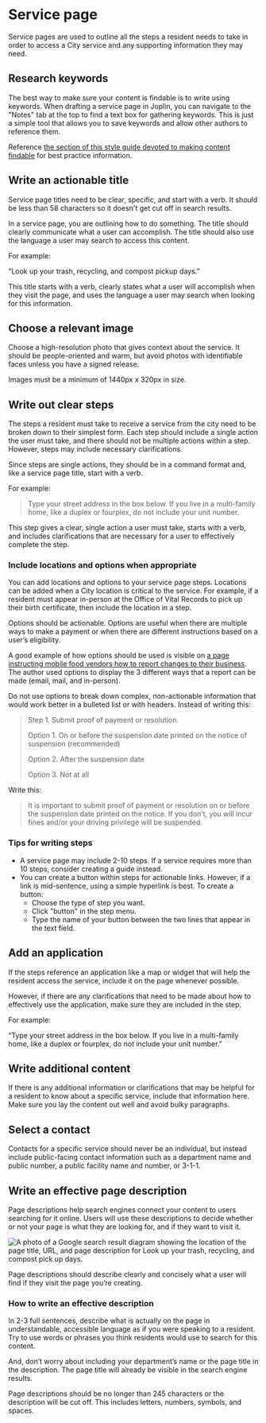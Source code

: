 # Service page

Service pages are used to outline all the steps a resident needs to take in order to access a City service and any supporting information they may need.

## Research keywords

The best way to make sure your content is findable is to write using keywords. When drafting a service page in Joplin, you can navigate to the "Notes" tab at the top to find a text box for gathering keywords. This is just a simple tool that allows you to save keywords and allow other authors to reference them.  

Reference [the section of this style guide devoted to making content findable](https://app.gitbook.com/@cityofaustin/s/digital-style-guide/~/drafts/-MEY2fJmOy9M-2Ro-frs/focus-on-the-public-and-their-needs/make-your-content-findable) for best practice information.

## Write an actionable title <a id="title"></a>

Service page titles need to be clear, specific, and start with a verb. It should be less than 58 characters so it doesn't get cut off in search results.

In a service page, you are outlining how to do something. The title should clearly communicate what a user can accomplish. The title should also use the language a user may search to access this content.

For example:

“Look up your trash, recycling, and compost pickup days.”

This title starts with a verb, clearly states what a user will accomplish when they visit the page, and uses the language a user may search when looking for this information.

## Choose a relevant image <a id="title"></a>

Choose a high-resolution photo that gives context about the service. It should be people-oriented and warm, but avoid photos with identifiable faces unless you have a signed release.

Images must be a minimum of 1440px x 320px in size.

## Write out clear steps <a id="steps"></a>

The steps a resident must take to receive a service from the city need to be broken down to their simplest form. Each step should include a single action the user must take, and there should not be multiple actions within a step. However, steps may include necessary clarifications.

Since steps are single actions, they should be in a command format and, like a service page title, start with a verb.

For example:

> Type your street address in the box below. If you live in a multi-family home, like a duplex or fourplex, do not include your unit number.

This step gives a clear, single action a user must take, starts with a verb, and includes clarifications that are necessary for a user to effectively complete the step.

### Include locations and options when appropriate

You can add locations and options to your service page steps. Locations can be added when a City location is critical to the service. For example, if a resident must appear in-person at the Office of Vital Records to pick up their birth certificate, then include the location in a step.

Options should be actionable. Options are useful when there are multiple ways to make a payment or when there are different instructions based on a user’s eligibility.

A good example of how options should be used is visible on [a page instructing mobile food vendors how to report changes to their business](https://alpha.austin.gov/austin-public-health/report-changes-to-your-mobile-food-business/). The author used options to display the 3 different ways that a report can be made \(email, mail, and in-person\).

Do not use options to break down complex, non-actionable information that would work better in a bulleted list or with headers. Instead of writing this:

> Step 1. Submit proof of payment or resolution.
>
> Option 1. On or before the suspension date printed on the notice of suspension \(recommended\)
>
> Option 2. After the suspension date
>
> Option 3. Not at all

Write this:

> It is important to submit proof of payment or resolution on or before the suspension date printed on the notice. If you don’t, you will incur fines and/or your driving privilege will be suspended.

### Tips for writing steps

* A service page may include 2-10 steps. If a service requires more than 10 steps, consider creating a guide instead.
* You can create a button within steps for actionable links. However, if a link is mid-sentence, using a simple hyperlink is best. To create a button: 
  * Choose the type of step you want.
  * Click "button" in the step menu. 
  * Type the name of your button between the two lines that appear in the text field.

## Add an application <a id="apps"></a>

If the steps reference an application like a map or widget that will help the resident access the service, include it on the page whenever possible.

However, if there are any clarifications that need to be made about how to effectively use the application, make sure they are included in the step.

For example:

“Type your street address in the box below. If you live in a multi-family home, like a duplex or fourplex, do not include your unit number.”

## Write additional content <a id="additional"></a>

If there is any additional information or clarifications that may be helpful for a resident to know about a specific service, include that information here. Make sure you lay the content out well and avoid bulky paragraphs.

## Select a contact <a id="contacts"></a>

Contacts for a specific service should never be an individual, but instead include public-facing contact information such as a department name and public number, a public facility name and number, or 3-1-1.

## Write an effective page description <a id="searchdescription"></a>

Page descriptions help search engines connect your content to users searching for it online. Users will use these descriptions to decide whether or not your page is what they are looking for, and if they want to visit it.

![A photo of a Google search result diagram showing the location of the page title, URL, and page description for Look up your trash, recycling, and compost pick up days.](https://cityofaustin.github.io/digital-services-style-guide/assets/img/Google_Search.jpg)

Page descriptions should describe clearly and concisely what a user will find if they visit the page you’re creating.

### How to write an effective description

In 2-3 full sentences, describe what is actually on the page in understandable, accessible language as if you were speaking to a resident. Try to use words or phrases you think residents would use to search for this content.

And, don’t worry about including your department’s name or the page title in the description. The page title will already be visible in the search engine results.

Page descriptions should be no longer than 245 characters or the description will be cut off. This includes letters, numbers, symbols, and spaces.

